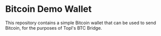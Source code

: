 # Bitcoin Demo Wallet

This repository contains a simple Bitcoin wallet that can be used to send Bitcoin, for the purposes of Topl's BTC Bridge.